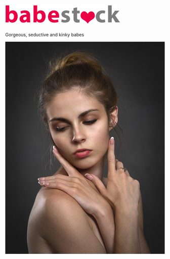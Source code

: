 
# ![](https://raw.githubusercontent.com/FantasyZoneX/babestock/master/logo.png)
Gorgeous, seductive and kinky babes

![](https://raw.githubusercontent.com/FantasyZoneX/babestock/master/girl.jpg)
